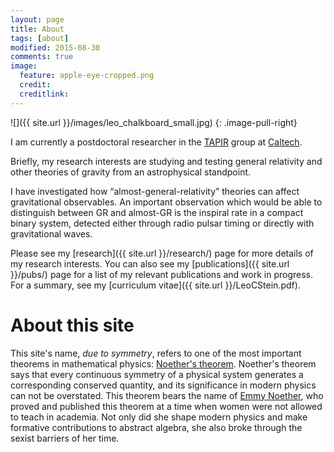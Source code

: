 ```yaml
---
layout: page
title: About
tags: [about]
modified: 2015-08-30
comments: true
image:
  feature: apple-eye-cropped.png
  credit:
  creditlink:
---
```


![]({{ site.url }}/images/leo_chalkboard_small.jpg)
{: .image-pull-right}

I am currently a postdoctoral researcher in the
[TAPIR](http://www.tapir.caltech.edu/ "Theoretical astrophysics
including relativity") group at [Caltech](http://www.caltech.edu/).

Briefly, my research interests are studying and testing general
relativity and other theories of gravity from an astrophysical
standpoint.

I have investigated how “almost-general-relativity”
theories can affect gravitational observables.  An important
observation which would be able to distinguish between GR and
almost-GR is the inspiral rate in a compact binary system, detected
either through radio pulsar timing or directly with gravitational
waves.

Please see my [research]({{ site.url }}/research/) page for more details of my
research interests. You can also see my [publications]({{ site.url }}/pubs/) page for
a list of my relevant publications and work in progress. For a
summary, see my [curriculum vitae]({{ site.url }}/LeoCStein.pdf).

About this site
===============

This site's name, *due to symmetry*, refers to one of the most
important theorems in mathematical physics:
[Noether's theorem](https://en.wikipedia.org/wiki/Noether%27s_theorem).
Noether's theorem says that every continuous symmetry of a physical
system generates a corresponding conserved quantity, and its
significance in modern physics can not be overstated.  This theorem
bears the name of
[Emmy Noether](https://en.wikipedia.org/wiki/Emmy_Noether), who proved
and published this theorem at a time when women were not allowed to
teach in academia.  Not only did she shape modern physics and make
formative contributions to abstract algebra, she also broke through
the sexist barriers of her time.
